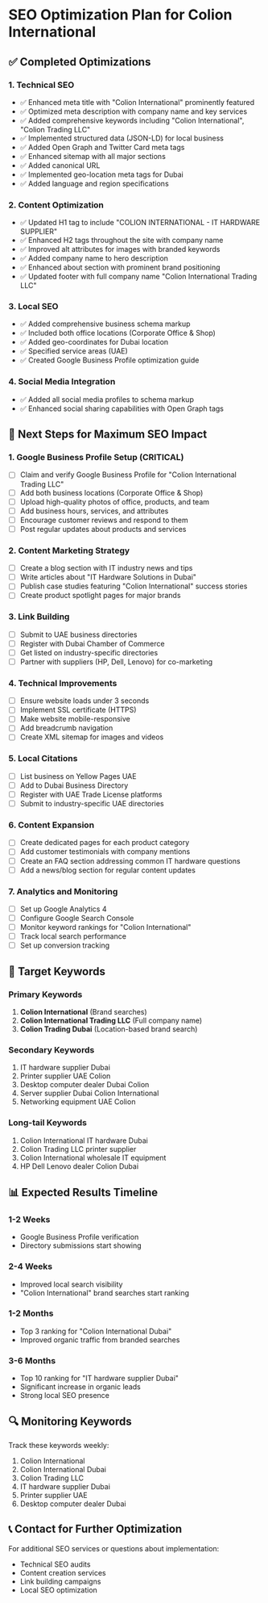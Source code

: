 # SEO Optimization Plan for Colion International

## ✅ Completed Optimizations

### 1. **Technical SEO**
- ✅ Enhanced meta title with "Colion International" prominently featured
- ✅ Optimized meta description with company name and key services
- ✅ Added comprehensive keywords including "Colion International", "Colion Trading LLC"
- ✅ Implemented structured data (JSON-LD) for local business
- ✅ Added Open Graph and Twitter Card meta tags
- ✅ Enhanced sitemap with all major sections
- ✅ Added canonical URL
- ✅ Implemented geo-location meta tags for Dubai
- ✅ Added language and region specifications

### 2. **Content Optimization**
- ✅ Updated H1 tag to include "COLION INTERNATIONAL - IT HARDWARE SUPPLIER"
- ✅ Enhanced H2 tags throughout the site with company name
- ✅ Improved alt attributes for images with branded keywords
- ✅ Added company name to hero description
- ✅ Enhanced about section with prominent brand positioning
- ✅ Updated footer with full company name "Colion International Trading LLC"

### 3. **Local SEO**
- ✅ Added comprehensive business schema markup
- ✅ Included both office locations (Corporate Office & Shop)
- ✅ Added geo-coordinates for Dubai location
- ✅ Specified service areas (UAE)
- ✅ Created Google Business Profile optimization guide

### 4. **Social Media Integration**
- ✅ Added all social media profiles to schema markup
- ✅ Enhanced social sharing capabilities with Open Graph tags

## 🚀 Next Steps for Maximum SEO Impact

### 1. **Google Business Profile Setup** (CRITICAL)
- [ ] Claim and verify Google Business Profile for "Colion International Trading LLC"
- [ ] Add both business locations (Corporate Office & Shop)
- [ ] Upload high-quality photos of office, products, and team
- [ ] Add business hours, services, and attributes
- [ ] Encourage customer reviews and respond to them
- [ ] Post regular updates about products and services

### 2. **Content Marketing Strategy**
- [ ] Create a blog section with IT industry news and tips
- [ ] Write articles about "IT Hardware Solutions in Dubai"
- [ ] Publish case studies featuring "Colion International" success stories
- [ ] Create product spotlight pages for major brands

### 3. **Link Building**
- [ ] Submit to UAE business directories
- [ ] Register with Dubai Chamber of Commerce
- [ ] Get listed on industry-specific directories
- [ ] Partner with suppliers (HP, Dell, Lenovo) for co-marketing

### 4. **Technical Improvements**
- [ ] Ensure website loads under 3 seconds
- [ ] Implement SSL certificate (HTTPS)
- [ ] Make website mobile-responsive
- [ ] Add breadcrumb navigation
- [ ] Create XML sitemap for images and videos

### 5. **Local Citations**
- [ ] List business on Yellow Pages UAE
- [ ] Add to Dubai Business Directory
- [ ] Register with UAE Trade License platforms
- [ ] Submit to industry-specific UAE directories

### 6. **Content Expansion**
- [ ] Create dedicated pages for each product category
- [ ] Add customer testimonials with company mentions
- [ ] Create an FAQ section addressing common IT hardware questions
- [ ] Add a news/blog section for regular content updates

### 7. **Analytics and Monitoring**
- [ ] Set up Google Analytics 4
- [ ] Configure Google Search Console
- [ ] Monitor keyword rankings for "Colion International"
- [ ] Track local search performance
- [ ] Set up conversion tracking

## 🎯 Target Keywords

### Primary Keywords
1. **Colion International** (Brand searches)
2. **Colion International Trading LLC** (Full company name)
3. **Colion Trading Dubai** (Location-based brand search)

### Secondary Keywords
1. IT hardware supplier Dubai
2. Printer supplier UAE Colion
3. Desktop computer dealer Dubai Colion
4. Server supplier Dubai Colion International
5. Networking equipment UAE Colion

### Long-tail Keywords
1. Colion International IT hardware Dubai
2. Colion Trading LLC printer supplier
3. Colion International wholesale IT equipment
4. HP Dell Lenovo dealer Colion Dubai

## 📊 Expected Results Timeline

### 1-2 Weeks
- Google Business Profile verification
- Directory submissions start showing

### 2-4 Weeks  
- Improved local search visibility
- "Colion International" brand searches start ranking

### 1-2 Months
- Top 3 ranking for "Colion International Dubai"
- Improved organic traffic from branded searches

### 3-6 Months
- Top 10 ranking for "IT hardware supplier Dubai"
- Significant increase in organic leads
- Strong local SEO presence

## 🔍 Monitoring Keywords
Track these keywords weekly:
1. Colion International
2. Colion International Dubai
3. Colion Trading LLC
4. IT hardware supplier Dubai
5. Printer supplier UAE
6. Desktop computer dealer Dubai

## 📞 Contact for Further Optimization
For additional SEO services or questions about implementation:
- Technical SEO audits
- Content creation services
- Link building campaigns
- Local SEO optimization
